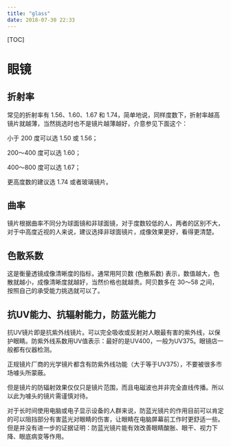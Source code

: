 ```yaml
---
title: "glass"
date: 2018-07-30 22:33
---
```


[TOC]



# 眼镜



## 折射率

常见的折射率有 1.56、1.60、1.67 和 1.74，简单地说，同样度数下，折射率越高镜片就越薄，当然挑选时也不是镜片越薄越好，介意参见下面这个：

小于 200 度可以选 1.50 或 1.56；

200～400 度可以选 1.60；

400～800 度可以选 1.67；

更高度数的建议选 1.74 或者玻璃镜片。



## 曲率

镜片根据曲率不同分为球面镜和非球面镜，对于度数较低的人，两者的区别不大，对于中高度近视的人来说，建议选择非球面镜片，成像效果更好，看得更清楚。





## 色散系数

这是衡量透镜成像清晰度的指标，通常用阿贝数 (色散系数) 表示，数值越大，色散就越小，成像清晰度就越好，当然价格也就越贵。阿贝数多在 30～58 之间，按照自己的承受能力挑选就可以了。



## **抗UV能力、抗辐射能力，防蓝光能力**

抗UV镜片即是抗紫外线镜片。可以完全吸收或反射对人眼最有害的紫外线，以保护眼睛。防紫外线系数用UV值表示：最好的是UV400，一般为UV375。眼镜店一般都有仪器检测。

正规镜片厂商的光学镜片都含有防紫外线功能（大于等于UV375），不要被很多市场噱头所蒙蔽。



但是镜片的防辐射效果仅仅只是镜片范围，而且电磁波也并非完全直线传播。所以以此为噱头的镜片需谨慎对待。



对于长时间使用电脑或电子显示设备的人群来说，防蓝光镜片的作用目前可以肯定的可以阻挡部分有害蓝光对眼睛的伤害，让眼睛在电脑屏幕前工作时更舒适一些。但是并没有进一步的证据证明：防蓝光镜片能有效改善眼睛酸胀、眼干、视力下降、眼底病变等作用。